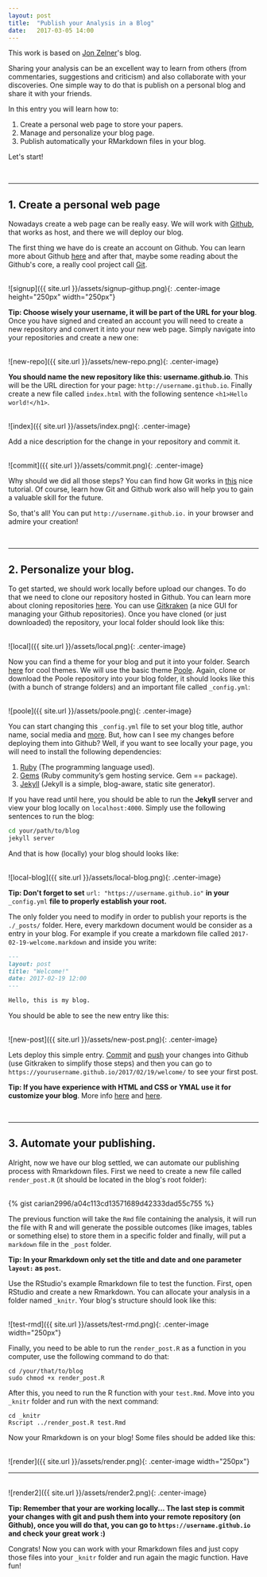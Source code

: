 ```yaml
---
layout: post
title:  "Publish your Analysis in a Blog"
date:   2017-03-05 14:00
---
```


This work is based on [Jon Zelner](http://www.jonzelner.net/jekyll/knitr/r/2014/07/02/autogen-knitr/)'s blog.

Sharing your analysis can be an excellent way to learn from others (from commentaries, suggestions and criticism) and also collaborate with your discoveries. One simple way to do that is publish on a personal blog and share it with your friends.

In this entry you will learn how to:

1. Create a personal web page to store your papers.
2. Manage and personalize your blog page.
3. Publish automatically your RMarkdown files in your blog.

Let's start!

<br>

--------
## 1. Create a personal web page
Nowadays create a web page can be really easy. We will work with [Github](https://github.com/), that works as host, and there we will deploy our blog. 

The first thing we have do is create an account on Github. You can learn more about Github [here](https://techcrunch.com/2012/07/14/what-exactly-is-github-anyway/) and after that, maybe some reading about the Github's core, a really cool project call [Git](https://git-scm.com/).

<br>
![signup]({{ site.url }}/assets/signup-githup.png){: .center-image height="250px" width="250px"}
<br>

**Tip: Choose wisely your username, it will be part of the URL for your blog**. Once you have signed and created an account you will need to create a new repository and convert it into your new web page. Simply navigate into your repositories and create a new one:

<br>
![new-repo]({{ site.url }}/assets/new-repo.png){: .center-image}
<br>

**You should name the new repository like this: username.github.io**. This will be the URL direction for your page: `http://username.github.io`. Finally create a new file called `index.html` with the following sentence `<h1>Hello world!</h1>`.

<br>
![index]({{ site.url }}/assets/index.png){: .center-image}
<br>

Add a nice description for the change in your repository and commit it. 

<br>
![commit]({{ site.url }}/assets/commit.png){: .center-image}
<br>

Why should we did all those steps? You can find how Git works in [this](https://try.github.io/levels/1/challenges/1) nice tutorial. Of course, learn how Git and Github work also will help you to gain a valuable skill for the future.

So, that's all! You can put `http://username.github.io.` in your browser and admire your creation!

<br>

--------
## 2. Personalize your blog.
To get started, we should work locally before upload our changes. To do that we need to clone our repository hosted in Github. You can learn more about cloning repositories [here](https://help.github.com/articles/cloning-a-repository/). You can use [Gitkraken](https://www.gitkraken.com/) (a nice GUI for managing your Github repositories). Once you have cloned (or just downloaded) the repository, your local folder should look like this:

<br>
![local]({{ site.url }}/assets/local.png){: .center-image}
<br>

Now you can find a theme for your blog and put it into your folder. Search [here](http://google.com/#q=jekyll+themes) for cool themes. We will use the basic theme [Poole](https://github.com/poole/poole). Again, clone or download the Poole repository into your blog folder, it should looks like this (with a bunch of strange folders) and an important file called `_config.yml`:

<br>
![poole]({{ site.url }}/assets/poole.png){: .center-image}
<br>

You can start changing this `_config.yml` file to set your blog title, author name, social media and [more](http://jekyllrb.com/docs/configuration/). But, how can I see my changes before deploying them into Github? Well, if you want to see locally your page, you will need to install the following dependencies:

1. [Ruby](https://www.ruby-lang.org/es/) (The programming language used).
2. [Gems](https://rubygems.org/) (Ruby community’s gem hosting service. Gem == package).
3. [Jekyll](https://jekyllrb.com/) (Jekyll is a simple, blog-aware, static site generator).

If you have read until here, you should be able to run the **Jekyll** server and view your blog locally on `localhost:4000`. Simply use the following sentences to run the blog:

```bash
cd your/path/to/blog
jekyll server
```

And that is how (locally) your blog should looks like: 

<br>
![local-blog]({{ site.url }}/assets/local-blog.png){: .center-image}
<br>

**Tip: Don't forget to set** `url: "https://username.github.io"` **in your** `_config.yml` **file to properly establish your root.**

The only folder you need to modify in order to publish your reports is the `./_posts/` folder. Here, every markdown document would be consider as a entry in your blog. For example if you create a markdown file called `2017-02-19-welcome.markdown` and inside you write: 

```markdown
---
layout: post
title: "Welcome!"
date: 2017-02-19 12:00
---

Hello, this is my blog. 
```

You should be able to see the new entry like this:

<br>
![new-post]({{ site.url }}/assets/new-post.png){: .center-image}
<br>

Lets deploy this simple entry. [Commit](https://try.github.io/levels/1/challenges/8) and [push](https://try.github.io/levels/1/challenges/11) your changes into Github (use Gitkraken to simplify those steps) and then you can go to `https://yourusername.github.io/2017/02/19/welcome/` to see your first post.

**Tip: If you have experience with HTML and CSS or YMAL use it for customize your blog**. More info [here](https://jekyllrb.com/docs/frontmatter/) and [here](https://webdesign.tutsplus.com/tutorials/how-to-set-up-a-jekyll-theme--cms-26332).

<br>

--------
## 3. Automate your publishing.

Alright, now we have our blog settled, we can automate our publishing process with Rmarkdown files. First we need to create a new file called `render_post.R` (it should be located in the blog's root folder):

<br>
{% gist carian2996/a04c113cd13571689d42333dad55c755 %}
<br>

The previous function will take the `Rmd` file containing the analysis, it will run the file with R and will generate the possible outcomes (like images, tables or something else) to store them in a specific folder and finally, will put a `markdown` file in the `_post` folder. 

**Tip: In your Rmarkdown only set the title and date and one parameter `layout:` as `post`.**

Use the RStudio's example Rmarkdown file to test the function. First, open RStudio and create a new Rmarkdown. You can allocate your analysis in a folder named `_knitr`. Your blog's structure should look like this:

<br>
![test-rmd]({{ site.url }}/assets/test-rmd.png){: .center-image width="250px"}
<br>

Finally, you need to be able to run the `render_post.R` as a function in you computer, use the following command to do that:

```shell
cd /your/that/to/blog
sudo chmod +x render_post.R
```

After this, you need to run the R function with your `test.Rmd`. Move into you `_knitr` folder and run with the next command:

```shell
cd _knitr
Rscript ../render_post.R test.Rmd
```

Now your Rmarkdown is on your blog! Some files should be added like this:

<br>
![render]({{ site.url }}/assets/render.png){: .center-image width="250px"}
<br>

--------

<br>
![render2]({{ site.url }}/assets/render2.png){: .center-image}
<br>

**Tip: Remember that your are working locally... The last step is commit your changes with git and push them into your remote repository (on Github), once you will do that, you can go to `https://username.github.io` and check your great work :)**

Congrats! Now you can work with your Rmarkdown files and just copy those files into your `_knitr` folder and run again the magic function. Have fun!